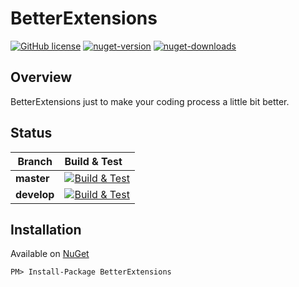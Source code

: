 # BetterExtensions

[![GitHub license][github-license-badge]][github-license]
[![nuget-version][nuget-version-badge]][nuget]
[![nuget-downloads][nuget-downloads-badge]][nuget]
## Overview

BetterExtensions just to make your coding process a little bit better.

## Status
| Branch | Build & Test |
|---|:---|
|**master**|[![Build & Test][build-master-badge]][build]| 
|**develop**|[![Build & Test][build-develop-badge]][build]|

## Installation

Available on [NuGet][nuget]

	PM> Install-Package BetterExtensions

[github-license-badge]: https://img.shields.io/github/license/mashape/apistatus.svg
[github-license]: https://github.com/better-open-source/better-extensions/blob/master/LICENSE

[nuget-version-badge]: https://img.shields.io/nuget/v/betterextensions
[nuget-downloads-badge]: https://img.shields.io/nuget/dt/BetterExtensions.svg
[nuget]: https://www.nuget.org/packages/BetterExtensions/

[build-master-badge]: https://dev.azure.com/better-open-source/better-extensions/_apis/build/status/BetterExtensions?branchName=master
[build-develop-badge]: https://dev.azure.com/better-open-source/better-extensions/_apis/build/status/BetterExtensions?branchName=develop
[build]: https://dev.azure.com/better-open-source/better-extensions/_build?definitionId=2